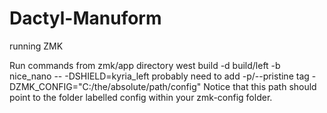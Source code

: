 # Dactyl-Manuform
running ZMK

Run commands from zmk/app directory
west build -d build/left -b nice_nano -- -DSHIELD=kyria_left
probably need to add -p/--pristine tag
-DZMK_CONFIG="C:/the/absolute/path/config" Notice that this path should point to the folder labelled config within your zmk-config folder.
